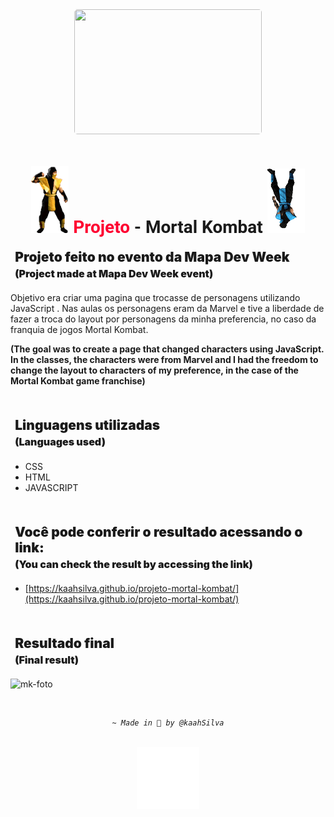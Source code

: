 <center>
   <img style="border-radius: 5px; margin-bottom: 12px;"  src=".github/logo.png" width="300px" height="200px" />  
</center>

<h1 align="center"
   style="font-family: 'Roboto', cursive;"
>
   <img src=".github/scorpion.gif" width="60px" />
    <span style="color: #fe0231">Projeto</span> - Mortal Kombat
   <img src=".github/subzero.gif" width="60px" />
</h1>

<h2 style="font-weight: 900; margin: 1.2rem 0.45rem">
   Projeto feito no evento da Mapa Dev Week <br>
   <span style="font-size: 1rem;">
   (Project made at Mapa Dev Week event)
   </span>
</h2>

Objetivo era criar uma pagina que trocasse de personagens utilizando JavaScript .
Nas aulas os personagens eram da Marvel e tive a liberdade de fazer a troca do layout por personagens da minha preferencia,
no caso da franquia de jogos Mortal Kombat.

**(The goal was to create a page that changed characters using JavaScript. In the classes, the characters were from Marvel and
I had the freedom to change the layout to characters of my preference, in the case of the Mortal Kombat game franchise)**

<br>

<h2 style="font-weight: 900; margin: 1.2rem 0.45rem">
   Linguagens utilizadas <br>
   <span style="font-size: 1rem;">
   (Languages used)
   </span>
</h1>

 - CSS
 - HTML
 - JAVASCRIPT

<br>

<h2 style="font-weight: 900; margin: 1.2rem 0.45rem">
   Você pode conferir o resultado acessando o link:  <br>
   <span style="font-size: 1rem;">
   (You can check the result by accessing the link)
   </span>
</h2>

- [https://kaahsilva.github.io/projeto-mortal-kombat/](https://kaahsilva.github.io/projeto-mortal-kombat/)

<br>

<h2 style="font-weight: 900; margin: 1.2rem 0.45rem">
   Resultado final  <br>
   <span style="font-size: 1rem;">
   (Final result)
   </span>
</h2>

![mk-foto](https://user-images.githubusercontent.com/74149487/168692387-ccb6266e-726f-40a1-adff-6e499ebb6a54.png)

<br>

<center>
   <address>

      ~ Made in 💜 by @kaahSilva  
<br>
<center><img src=".github/toasty-mortal-kombat.gif" style="height: 100px" /></center>

   </address>
</center>
